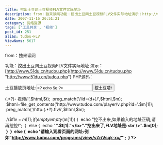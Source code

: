 ```yaml
---
title: 挖出土豆网土豆视频FLV文件实际地址
description: from：独来读网功能：挖出土豆网土豆视频FLV文件实际地址演示：http://www.51du.cn/tudou.phpPHP源码：................................
date: 2007-11-16 20:51:21
category: 网络资源
tags: ['工具共享', '视频']
post_id: 251
alias: tudou-FLV
ViewNums: 5617
---
```

from：独来读网

功能：挖出土豆网土豆视频FLV文件实际地址
演示：[http://www.51du.cn/tudou.php](http://www.51du.cn/tudou.php "http://www.51du.cn/tudou.php")
PHP源码：<?
/*
e.g http://www.51du.cn/tudou.php
*/
ini_set("display_errors",0);
?>
<title>挖土豆-独来读网</title>
<form method="get" action="">土豆播放页地址:<input type="text" value="<? echo $q;?>" name="q" /><input type="submit" value="挖土豆喽!" /></form>
<?php
$q=urldecode($_GET['q']);
 if(!emptyempty($_GET['q'])) {
 htmlentities($_GET['q']);
 $html = file_get_contents($q);
 preg_match('/<TITLE>(.*?)- 视频/i',$html,$t);
 preg_match('/iid=(d+)/',$html,$m);
 $html=file_get_contents('http://www.tudou.com/player/v.php?id='.$m[1]);
 preg_match('/http:(.*?).flv/i',$html,$m);

 //$flv = $m[1];
 if (emptyempty($m[1])) {
 echo "挖不出来,如果输入的地址正确,请再挖挖!";
 }
 else {
 echo "<b>".$t[1]."</b>"."挖出来了,FLV地址是:<br />".$m[0];
 }
 }
 else {
 echo '请输入观看页面的网址:例如"http://www.tudou.com/programs/view/vZriVsqk-xc/"';
 }
?>